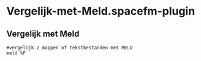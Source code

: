 # Vergelijk-met-Meld.spacefm-plugin
## Vergelijk met Meld
    
    #vergelijk 2 mappen of tekstbestanden met MELD
    meld %F

